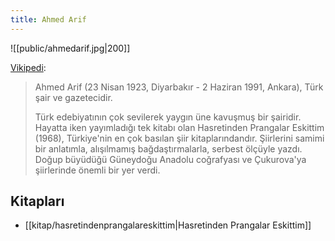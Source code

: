 ```yaml
---
title: Ahmed Arif
---
```


![[public/ahmedarif.jpg|200]]

[Vikipedi](https://tr.wikipedia.org/wiki/Ahmed_Arif):
> Ahmed Arif (23 Nisan 1923, Diyarbakır - 2 Haziran 1991, Ankara), Türk şair ve gazetecidir.
>
> Türk edebiyatının çok sevilerek yaygın üne kavuşmuş bir şairidir. Hayatta iken yayımladığı tek kitabı olan Hasretinden Prangalar Eskittim (1968), Türkiye'nin en çok basılan şiir kitaplarındandır. Şiirlerini samimi bir anlatımla, alışılmamış bağdaştırmalarla, serbest ölçüyle yazdı. Doğup büyüdüğü Güneydoğu Anadolu coğrafyası ve Çukurova'ya şiirlerinde önemli bir yer verdi.



## Kitapları
- [[kitap/hasretindenprangalareskittim|Hasretinden Prangalar Eskittim]]